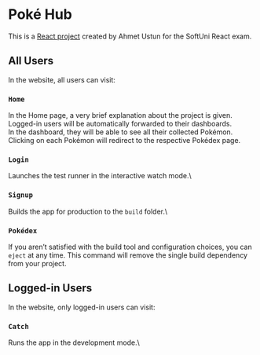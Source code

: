 # Poké Hub

This is a [React project](https://pokehub-softuni-react.web.app/) created by Ahmet Ustun for the SoftUni React exam.

## All Users

In the website, all users can visit:

### `Home`

In the Home page, a very brief explanation about the project is given.\
Logged-in users will be automatically forwarded to their dashboards. \
In the dashboard, they will be able to see all their collected Pokémon.\
Clicking on each Pokémon will redirect to the respective Pokédex page.

### `Login`

Launches the test runner in the interactive watch mode.\

### `Signup`

Builds the app for production to the `build` folder.\

### `Pokédex`

If you aren’t satisfied with the build tool and configuration choices, you can `eject` at any time. This command will remove the single build dependency from your project.

## Logged-in Users

In the website, only logged-in users can visit:

### `Catch`

Runs the app in the development mode.\
